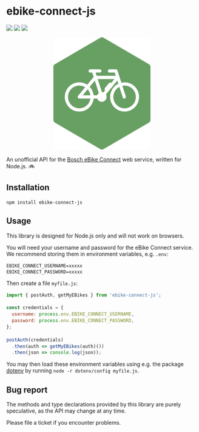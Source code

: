 # ebike-connect-js

![](https://github.com/FlorianCassayre/ebike-connect-js/actions/workflows/ci.yml/badge.svg)
![](https://img.shields.io/npm/v/ebike-connect-js?color=brightgreen)
![](https://img.shields.io/npm/l/ebike-connect-js?color=brightgreen)

<p align="center">
<img src="logo.svg">
</p>

An unofficial API for the [Bosch eBike Connect](https://www.ebike-connect.com/) web service, written for Node.js. :bike:

## Installation

```
npm install ebike-connect-js
```

## Usage

This library is designed for Node.js only and will not work on browsers.

You will need your username and password for the eBike Connect service.
We recommend storing them in environment variables, e.g. `.env`:
```
EBIKE_CONNECT_USERNAME=xxxxx
EBIKE_CONNECT_PASSWORD=xxxxx
```

Then create a file `myfile.js`:
```javascript
import { postAuth, getMyEBikes } from 'ebike-connect-js';

const credentials = {
  username: process.env.EBIKE_CONNECT_USERNAME,
  password: process.env.EBIKE_CONNECT_PASSWORD,
};

postAuth(credentials)
  .then(auth => getMyEBikes(auth)())
  .then(json => console.log(json));
```

You may then load these environment variables using e.g. the package [dotenv](https://www.npmjs.com/package/dotenv) by running `node -r dotenv/config myfile.js`.

## Bug report

The methods and type declarations provided by this library are purely speculative, as the API may change at any time.

Please file a ticket if you encounter problems.
